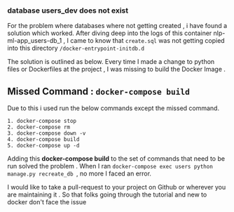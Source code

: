 ### database users_dev does not exist

For the problem where databases where not getting created , i have found a solution which worked. After diving deep into the logs of this container nlp-ml-app_users-db_1  , I came to know that ``create.sql``  was not getting copied into this directory ```/docker-entrypoint-initdb.d```

The solution is outlined as below. Every time I made a change to python files or Dockerfiles at the project , I was missing to build the Docker Image . 

## Missed Command : ```docker-compose build```
Due to this i used run the below commands except the missed command.

```
1. docker-compose stop
2. docker-compose rm
3. docker-compose down -v
4. docker-compose build
5. docker-compose up -d
```

Adding this **docker-compose build** to the set of commands that need to be run solved the problem .  When I ran   ```docker-compose exec users python manage.py recreate_db ```,  no more I faced an error.

I would like to take a pull-request to your project on Github or wherever you are maintaining it . So that folks going through the tutorial and new to docker don't face the issue 
